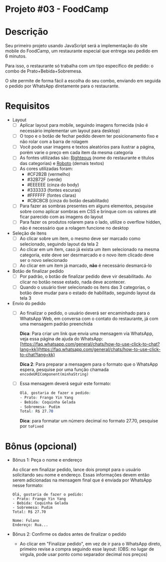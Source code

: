 # Projeto #03 - FoodCamp
# Descrição

Seu primeiro projeto usando JavaScript será a implementação do site mobile do FoodCamp, um restaurante especial que entrega seu pedido em 6 minutos.

Para isso, o restaurante só trabalha com um tipo específico de pedido: o combo de Prato+Bebida+Sobremesa.

O site permite de forma fácil a escolha do seu combo, enviando em seguida o pedido por WhatsApp diretamente para o restaurante.

# Requisitos

- Layout
    - [ ]  Aplicar layout para mobile, seguindo imagens fornecida (não é necessário implementar um layout para desktop)
    - [ ]  O topo e o botão de fechar pedido devem ter posicionamento fixo e não rolar com a barra de rolagem
    - [ ]  Você pode usar imagens e textos aleatórios para ilustrar a página, porém varie o preço em cada item da mesma categoria
    - [ ]  As fontes utilizadas são: [Righteous](https://fonts.google.com/specimen/Righteous) (nome do restaurante e títulos das categorias) e [Roboto](https://fonts.google.com/specimen/Roboto) (demais textos)
    - [ ]  As cores utilizadas foram:
        - #CF2B2B (vermelho)
        - #32B72F (verde)
        - #EEEEEE (cinza do body)
        - #333333 (fontes escuras)
        - #FFFFFF (fontes claras)
        - #CBCBCB (cinza do botão desabilitado)
    - [ ]  Para fazer as sombras presentes em alguns elementos, pesquise sobre como aplicar sombras em CSS e brinque com os valores até ficar parecido com as imagens do layout
    - [ ]  Para fazer os produtos rolarem para o lado, utilize o overflow hidden, não é necessário que a rolagem funcione no desktop

- Seleção de itens
    - [ ]  Ao clicar sobre um item, o mesmo deve ser marcado como selecionado, seguindo layout da tela 2
    - [ ]  Ao clicar em um item, caso já exista um item selecionado na mesma categoria, este deve ser desrmarcado e o novo item clicado deve ser o novo selecionado
    - [ ]  Ao clicar em um item já marcado, **não** é necessário desmarcá-lo
- Botão de finalizar pedido
    - [ ]  Por padrão, o botão de finalizar pedido deve vir desabilitado. Ao clicar no botão nesse estado, nada deve acontecer.
    - [ ]  Quando o usuário tiver selecionado os itens das 3 categorias, o botão deve mudar para o estado de habilitado, seguindo layout da tela 3
- Envio do pedido
    - [ ]  Ao finalizar o pedido, o usuário deverá ser encaminhado para o WhatsApp Web, em conversa com o contato do restaurante, já com uma mensagem padrão preenchida

        **Dica**: Para criar um link que envia uma mensagem via WhatsApp, veja essa página de ajuda do WhatsApp: [https://faq.whatsapp.com/general/chats/how-to-use-click-to-chat?lang=kk](https://faq.whatsapp.com/general/chats/how-to-use-click-to-chat?lang=kk)

        **Dica 2**: Para preparar a mensagem para o formato que o WhatsApp espera, pesquise por uma função chamada `encodeURIComponent(minhaString)`

    - [ ]  Essa mensagem deverá seguir este formato:

        ```css
        Olá, gostaria de fazer o pedido:
        - Prato: Frango Yin Yang
        - Bebida: Coquinha Gelada
        - Sobremesa: Pudim
        Total: R$ 27.70
        ```

        **Dica**: para formatar um número decimal no formato 27.70, pesquise por `toFixed` 

# Bônus (opcional)

- Bônus 1: Peça o nome e endereço

    Ao clicar em finalizar pedido, lance dois prompt para o usuário solicitando seu nome e endereço. Essas informações devem então serem adicionadas na mensagem final que é enviada por WhatsApp nesse formato:

    ```
    Olá, gostaria de fazer o pedido:
    - Prato: Frango Yin Yang
    - Bebida: Coquinha Gelada
    - Sobremesa: Pudim
    Total: R$ 27.70

    Nome: Fulano
    Endereço: Rua...
    ```

- Bônus 2: Confirme os dados antes de finalizar o pedido
    - Ao clicar em "Finalizar pedido", em vez de ir para o WhatsApp direto, primeiro revise a compra seguindo esse layout: (OBS: no lugar de vírgula, pode usar ponto como separador decimal nos preços)
